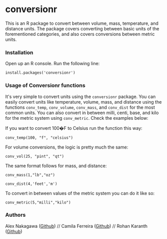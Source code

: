 # conversionr

This is an R package to convert between volume, mass, temperature, and distance units. The package covers converting between basic units of the forementioned categories, and also covers conversions between metric units.

### Installation

Open up an R console. Run the following line:

`install.packages('conversionr')`

### Usage of Conversionr functions
  
  It's very simple to convert units using the `conversionr` package.
  You can easily convert units like temperature, volume, mass, and distance using the functions `conv_temp`, `conv_volume`, `conv_mass`, and `conv_dist` for the most common units. You can also convert in between milli, centi, base, and kilo for the metric system using `conv_metric`. Check the examples below:
  
 If you want to convert 100�F to Celsius run the function this way:
 
 `conv_temp(100, "f", "celsius")`
 
 For volume conversions, the logic is pretty much the same:
 
 `conv_vol(25, "pint", "qt")`
 
 The same format follows for mass, and distance:
 
 `conv_mass(1,"lb","oz")`
 
 `conv_dist(4,'feet','m')`
 
 To convert in between values of the metric system you can do it like so:
 
 `conv_metric(5,"milli","kilo")`
 

### Authors

Alex Nakagawa ([Github](https://github.com/alexnakagawa)) // Camila Ferreira ([Github](https://github.com/camilapferreira)) // Rohan Karanth ([Github](https://github.com/rmk4mk))
